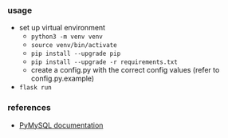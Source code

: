 ### usage
- set up virtual environment
  * `python3 -m venv venv`
  * `source venv/bin/activate`
  * `pip install --upgrade pip`
  * `pip install --upgrade -r requirements.txt`
  * create a config.py with the correct config values (refer to config.py.example)
- `flask run`

### references
- [PyMySQL documentation](https://pymysql.readthedocs.io/en/latest/index.html)
